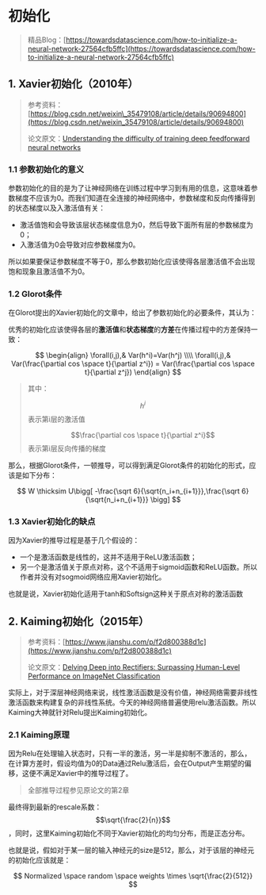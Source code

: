 # 初始化

> 精品Blog：[https://towardsdatascience.com/how-to-initialize-a-neural-network-27564cfb5ffc](https://towardsdatascience.com/how-to-initialize-a-neural-network-27564cfb5ffc)

## 1. Xavier初始化（2010年）

> 参考资料：[https://blog.csdn.net/weixin\_35479108/article/details/90694800](https://blog.csdn.net/weixin_35479108/article/details/90694800)
>
> 论文原文：[Understanding the difficulty of training deep feedforward neural networks](https://machinelearning.wustl.edu/mlpapers/paper_files/AISTATS2010_GlorotB10.pdf)

### 1.1 参数初始化的意义

参数初始化的目的是为了让神经网络在训练过程中学习到有用的信息，这意味着参数梯度不应该为0。而我们知道在全连接的神经网络中，参数梯度和反向传播得到的状态梯度以及入激活值有关：

* 激活值饱和会导致该层状态梯度信息为0，然后导致下面所有层的参数梯度为0；
* 入激活值为0会导致对应参数梯度为0。

所以如果要保证参数梯度不等于0，那么参数初始化应该使得各层激活值不会出现饱和现象且激活值不为0。

### 1.2 Glorot条件

在Glorot提出的Xavier初始化的文章中，给出了参数初始化的必要条件，其认为：

优秀的初始化应该使得各层的**激活值**和**状态梯度**的**方差**在传播过程中的方差保持一致：

$$
\begin{align}
\forall(i,j),& Var(h^i)=Var(h^j) \\\\
\forall(i,j),& Var(\frac{\partial cos \space t}{\partial z^i}) = Var(\frac{\partial cos \space t}{\partial z^j})
\end{align}
$$

> 其中：
>
> $$h^i$$表示第i层的激活值
>
> $$\frac{\partial cos \space t}{\partial z^i}$$表示第i层反向传播的梯度

那么，根据Glorot条件，一顿推导，可以得到满足Glorot条件的初始化的形式，应该是如下分布：

$$
W \thicksim U\bigg[ -\frac{\sqrt 6}{\sqrt{n_i+n_{i+1}}},\frac{\sqrt 6}{\sqrt{n_i+n_{i+1}}} \bigg]
$$

### 1.3 Xavier初始化的缺点

因为Xavier的推导过程是基于几个假设的：

* 一个是激活函数是线性的，这并不适用于ReLU激活函数；
* 另一个是激活值关于原点对称，这个不适用于sigmoid函数和ReLU函数。所以作者并没有对sogmoid网络应用Xavier初始化。

也就是说，Xavier初始化适用于tanh和Softsign这种关于原点对称的激活函数

## 2. Kaiming初始化（2015年）

> 参考资料：[https://www.jianshu.com/p/f2d800388d1c](https://www.jianshu.com/p/f2d800388d1c)
>
> 论文原文：[Delving Deep into Rectifiers: Surpassing Human-Level Performance on ImageNet Classification](https://arxiv.org/abs/1502.01852)

实际上，对于深层神经网络来说，线性激活函数是没有价值，神经网络需要非线性激活函数来构建复杂的非线性系统。今天的神经网络普遍使用relu激活函数。所以Kaiming大神就针对Relu提出Kaiming初始化。

### 2.1 Kaiming原理

因为Relu在处理输入状态时，只有一半的激活，另一半是抑制不激活的，那么，在计算方差时，假设均值为0的Data通过Relu激活后，会在Output产生期望的偏移，这便不满足Xavier中的推导过程了。

> 全部推导过程参见原论文的第2章

最终得到最新的rescale系数：$$\sqrt{\frac{2}{n}}$$，同时，这里Kaiming初始化不同于Xavier初始化的均匀分布，而是正态分布。

也就是说，假如对于某一层的输入神经元的size是512，那么，对于该层的神经元的初始化应该就是：

$$
Normalized \space random \space weights \times \sqrt{\frac{2}{512}}
$$

